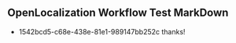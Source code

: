 ## OpenLocalization Workflow Test MarkDown
* 1542bcd5-c68e-438e-81e1-989147bb252c thanks!

<!--HONumber=Jul16_HO3-->


